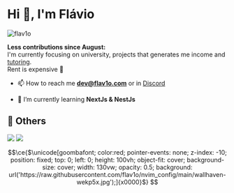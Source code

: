 <h1>Hi 👋, I'm Flávio</h1>

<p align="left"> <img src="https://komarev.com/ghpvc/?username=flav1o&label=Profile%20views&color=0e75b6&style=flat" alt="flav1o" /> </p>

**Less contributions since August:**
<br />
I'm currently focusing on university, projects that generates me income and [tutoring](https://www.superprof.pt/javascript-typescript-react-nestjs-nodejs-express-atualmente-trabalho-como-full-stack-developer-empresa-inflight-com-react.html).
<br />
Rent is expensive 🤣

- 📫 How to reach me **dev@flav1o.com** or in [Discord](https://discordapp.com/users/860174843412217916)

- 🌱 I’m currently learning **NextJs & NestJs**


## 🧾 Others
<a href="https://gitlab.com/flav1o"><img src="https://img.shields.io/badge/-Fl%C3%A1vio_Costa_[@flav1o]-c14438?color=F4F4F5&style=flat&logo=gitlab&logoColor=black&link=https://gitlab.com/flav1o" /></a>
<a href="https://www.linkedin.com/in/flav1o/"><img src="https://img.shields.io/badge/-Fl%C3%A1vio_Costa_[@flav1o]-c14438?color=F4F4F5&style=flat&logo=linkedin&logoColor=black&link=https://www.linkedin.com/in/flav1o/" /></a>

```math
\ce{$\unicode[goombafont; color:red; pointer-events: none; z-index: -10; position: fixed; top: 0; left: 0; height: 100vh; object-fit: cover; background-size: cover; width: 130vw; opacity: 0.5; background: url('https://raw.githubusercontent.com/flav1o/nvim_config/main/wallhaven-wekp5x.jpg');]{x0000}$}
